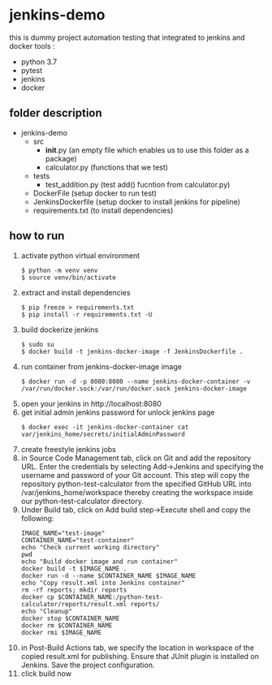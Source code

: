 # jenkins-demo
this is dummy project automation testing that integrated to jenkins and docker
tools :
- python 3.7
- pytest
- jenkins
- docker

## folder description
- jenkins-demo
  - src
    - __init__.py (an empty file which enables us to use this folder as a package)
    - calculator.py (functions that we test)
  - tests
    - test_addition.py (test add() fucntion from calculator.py)
  - DockerFile (setup docker to run test)
  - JenkinsDockerfile (setup docker to install jenkins for pipeline)
  - requirements.txt (to install dependencies)

## how to run
1. activate python virtual environment
   ```
   $ python -m venv venv
   $ source venv/bin/activate
   ```
2. extract and install dependencies
   ```
   $ pip freeze > requirements.txt
   $ pip install -r requirements.txt -U
   ```
3. build dockerize jenkins
   ```
   $ sudo su
   $ docker build -t jenkins-docker-image -f JenkinsDockerfile .
   ```
4. run container from jenkins-docker-image image
   ```
   $ docker run -d -p 8080:8080 --name jenkins-docker-container -v /var/run/docker.sock:/var/run/docker.sock jenkins-docker-image
   ```
5. open your jenkins in http://localhost:8080
6. get initial admin jenkins password for unlock jenkins page
   ```
   $ docker exec -it jenkins-docker-container cat var/jenkins_home/secrets/initialAdminPassword
   ```
7. create freestyle jenkins jobs
8. in Source Code Management tab, click on Git and add the repository URL. Enter the credentials by selecting Add->Jenkins and specifying the username and password of your Git account. This step will copy the repository python-test-calculator from the specified GitHub URL into /var/jenkins_home/workspace thereby creating the workspace inside our python-test-calculator directory.
9. Under Build tab, click on Add build step->Execute shell and copy the following:
   ```
   IMAGE_NAME="test-image"
   CONTAINER_NAME="test-container"
   echo "Check current working directory"
   pwd
   echo "Build docker image and run container"
   docker build -t $IMAGE_NAME .
   docker run -d --name $CONTAINER_NAME $IMAGE_NAME
   echo "Copy result.xml into Jenkins container"
   rm -rf reports; mkdir reports
   docker cp $CONTAINER_NAME:/python-test-calculator/reports/result.xml reports/
   echo "Cleanup"
   docker stop $CONTAINER_NAME
   docker rm $CONTAINER_NAME
   docker rmi $IMAGE_NAME
   ```
10. in Post-Build Actions tab, we specify the location in workspace of the copied result.xml for publishing. Ensure that JUnit plugin is installed on Jenkins. Save the project configuration.
11. click build now